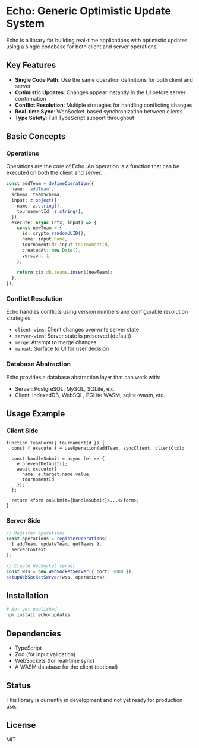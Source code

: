 # Echo: Generic Optimistic Update System

Echo is a library for building real-time applications with optimistic updates using a single codebase for both client and server operations.

## Key Features

- **Single Code Path**: Use the same operation definitions for both client and server
- **Optimistic Updates**: Changes appear instantly in the UI before server confirmation
- **Conflict Resolution**: Multiple strategies for handling conflicting changes
- **Real-time Sync**: WebSocket-based synchronization between clients
- **Type Safety**: Full TypeScript support throughout

## Basic Concepts

### Operations

Operations are the core of Echo. An operation is a function that can be executed on both the client and server.

```typescript
const addTeam = defineOperation({
  name: 'addTeam',
  schema: teamSchema,
  input: z.object({
    name: z.string(),
    tournamentId: z.string(),
  }),
  execute: async (ctx, input) => {
    const newTeam = {
      id: crypto.randomUUID(),
      name: input.name,
      tournamentId: input.tournamentId,
      createdAt: new Date(),
      version: 1,
    };
    
    return ctx.db.teams.insert(newTeam);
  },
});
```

### Conflict Resolution

Echo handles conflicts using version numbers and configurable resolution strategies:

- `client-wins`: Client changes overwrite server state
- `server-wins`: Server state is preserved (default)
- `merge`: Attempt to merge changes
- `manual`: Surface to UI for user decision

### Database Abstraction

Echo provides a database abstraction layer that can work with:

- Server: PostgreSQL, MySQL, SQLite, etc.
- Client: IndexedDB, WebSQL, PGLite WASM, sqlite-wasm, etc.

## Usage Example

### Client Side

```tsx
function TeamForm({ tournamentId }) {
  const { execute } = useOperation(addTeam, syncClient, clientCtx);
  
  const handleSubmit = async (e) => {
    e.preventDefault();
    await execute({ 
      name: e.target.name.value,
      tournamentId 
    });
  };
  
  return <form onSubmit={handleSubmit}>...</form>;
}
```

### Server Side

```typescript
// Register operations
const operations = registerOperations(
  { addTeam, updateTeam, getTeams },
  serverContext
);

// Create WebSocket server
const wss = new WebSocketServer({ port: 8080 });
setupWebSocketServer(wss, operations);
```

## Installation

```bash
# Not yet published
npm install echo-updates
```

## Dependencies

- TypeScript
- Zod (for input validation)
- WebSockets (for real-time sync)
- A WASM database for the client (optional)

## Status

This library is currently in development and not yet ready for production use.

## License

MIT 